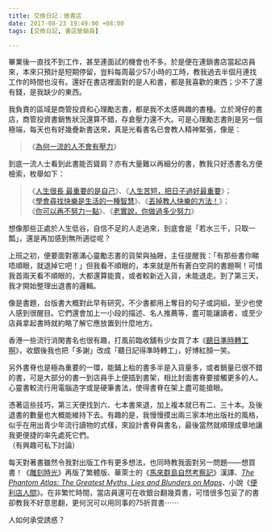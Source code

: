 ```yaml
---
title: 交換日記：做書店
date: 2017-08-23 19:49:00 +08:00
tags: [交換日記, 書店營銷員]

---
```


  
  
畢業後一直找不到工作，甚至連面試的機會也不多。於是便在連鎖書店當起店員來，本來只預計是短期停留，豈料每周最少57小時的工時，教我過去半個月連找工作的時間也沒有。還好在書店裡面對的是人和書，都是我喜歡的東西；少不了還有錢，是我缺少的東西。  
  
我負責的區域是商管投資和心理勵志書，都是我不太感興趣的書種。立於灣仔的書店，商管投資書銷售狀況還算不錯，存倉壓力還不大。可是心理勵志書則是另一個極端，每天也有好幾疊新書送來，真是光看書名已會教人精神緊張，像是：  

> 《[為何一流的人不會有壓力](http://www.books.com.tw/products/0010727648)》

到底一流人士看到此書能否聳肩？亦有大量難以再細分的書，教我只好憑書名方便檢索，枚舉如下：  

> 《[人生很長 最重要的是自己](http://www.books.com.tw/products/0010643010)》、《[人生苦短，把日子過好最重要](http://www.books.com.tw/products/0010758259)》；  
> 《[學會尋找快樂是生活的一種智慧](http://www.books.com.tw/products/0010751451)》、《[丟掉教人快樂的方法！](http://www.books.com.tw/products/0010744898)》；  
> 《[你可以再不努力一點](http://www.books.com.tw/products/0010756170)》、《[老實說，你做過多少努力](http://www.books.com.tw/products/0010748090)》

想像那些正處於人生低谷，自信不足的人走過來，到底會是「若水三千，只取一瓢」，還是再加感到無所適從呢？  
  
  
上班之初，便要面對塞滿心靈勵志書的貨架與抽屜，主任提醒我：「有那些書你睇唔順眼，就退掉它吧！」但我看不順眼的，本來就是所有蒼白空洞的書題啊！可惜我首兩天看不順眼的，大都還算能賣，或者較新近入貨，未能退走。到了第三天，我才開始整理出退書的邏輯。  
  
像是書題，台版書大概對此早有研究，不少書都用上奪目的句子或詞組，至少也使人感到很醒目。它們還會加上一小段的描述、名人推薦等，盡可能讓讀者，或至少店員拿起書時就約略了解它應放置到什麼地方。  
  
香港一些流行消閑書名也很有趣，打風前臨收舖有少女買了本《[聽日準時轉工啊](https://www.facebook.com/whitepaper.hk/photos/a.688622594543216.1073741830.513560152049462/1566281266777340/?type=3&theater)》，收銀後我也把「多謝」改成「聽日記得準時轉工」，好博紅顏一笑。  
  
另外書脊也是極為重要的一環，能鋪上枱的書多半是入貨量多，或者銷量已很不錯的書，可是大部分的書一到店員手上便插到書架，相比封面書脊要接觸更多的人。心靈書較流行用電腦造字或是硬筆書法，使得書脊在架上盡可能搶眼。  
  
憑著這些技巧，第三天便找到六、七本書來退，加上複本就已有二、三十本。及後退書的數量也大概能維持下去。有趣的是，我慢慢摸出兩三家本地出版社的風格，似乎在用出青少年流行讀物的式樣，來設計書脊與書名，最後當然就順理成章地讓我更便捷的率先處死它們。  
（有興趣可私下討論）  
  
  
每天對著書雖然令我對出版工作有更多想法，也同時教我面對另一問題——想買書！《[雕刻時光](http://www.books.com.tw/products/0010759722)》再版了繁體版、華萊士的《[馬來群島自然考察記](http://www.books.com.tw/products/0010751442)》漢譯、_[The Phantom Atlas: The Greatest Myths, Lies and Blunders on Maps](https://www.amazon.co.uk/Phantom-Atlas-Greatest-Myths-Blunders/dp/1471159450)_、小說《[便利店人間](http://www.books.com.tw/products/0010759895?loc=P%5Fasb%5F001)》。在非繁忙時間，當店員還可在收銀台翻幾頁書，可惜很多包妥了的書卻教我不好意思翻，更何況可以用同事的75折買書⋯⋯  
  
人如何承受誘惑？  
  
  
